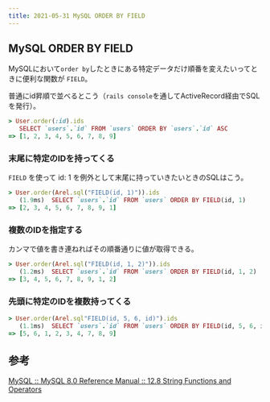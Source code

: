 ```yaml
---
title: 2021-05-31 MySQL ORDER BY FIELD
---
```


## MySQL ORDER BY FIELD

MySQLにおいて`order by`したときにある特定データだけ順番を変えたいってときに便利な関数が `FIELD`。

普通にid昇順で並べるとこう（`rails console`を通してActiveRecord経由でSQLを発行）。

```rb
> User.order(:id).ids
   SELECT `users`.`id` FROM `users` ORDER BY `users`.`id` ASC
=> [1, 2, 3, 4, 5, 6, 7, 8, 9]
```

### 末尾に特定のIDを持ってくる

`FIELD` を使って id: 1 を例外として末尾に持っていきたいときのSQLはこう。

```rb
> User.order(Arel.sql("FIELD(id, 1)")).ids
   (1.9ms)  SELECT `users`.`id` FROM `users` ORDER BY FIELD(id, 1)
=> [2, 3, 4, 5, 6, 7, 8, 9, 1]
```

### 複数のIDを指定する

カンマで値を書き連ねればその順番通りに値が取得できる。

```rb
> User.order(Arel.sql("FIELD(id, 1, 2)")).ids
   (1.2ms)  SELECT `users`.`id` FROM `users` ORDER BY FIELD(id, 1, 2)
=> [3, 4, 5, 6, 7, 8, 9, 1, 2]
```

### 先頭に特定のIDを複数持ってくる

```rb
> User.order(Arel.sql"FIELD(id, 5, 6, id)").ids
   (1.1ms)  SELECT `users`.`id` FROM `users` ORDER BY FIELD(id, 5, 6, id)
=> [5, 6, 1, 2, 3, 4, 7, 8, 9]
```

## 参考

[MySQL :: MySQL 8.0 Reference Manual :: 12.8 String Functions and Operators](https://dev.mysql.com/doc/refman/8.0/en/string-functions.html#function_field)
